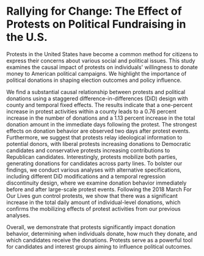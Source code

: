 # Rallying for Change: The Effect of Protests on Political Fundraising in the U.S.


Protests in the United States have become a common method for citizens to express their concerns about various social and political issues. This study examines the causal impact of protests on individuals' willingness to donate money to American political campaigns. We highlight the importance of political donations in shaping election outcomes and policy influence. 

We find a substantial causal relationship between protests and political donations using a staggered difference-in-differences (DiD) design with county and temporal fixed effects. The results indicate that a one-percent increase in protest activities within a county leads to a 0.76 percent increase in the number of donations and a 1.13 percent increase in the total donation amount in the immediate days following the protest. The strongest effects on donation behavior are observed two days after protest events. Furthermore, we suggest that protests relay ideological information to potential donors, with liberal protests increasing donations to Democratic candidates and conservative protests increasing contributions to Republican candidates. Interestingly, protests mobilize both parties, generating donations for candidates across party lines. To bolster our findings, we conduct various analyses with alternative specifications, including different DiD modifications and a temporal regression discontinuity design, where we examine donation behavior immediately before and after large-scale protest events. Following the 2018 March For Our Lives gun control protests, we show that there was a significant increase in the total daily amount of individual-level donations, which confirms the mobilizing effects of protest activities from our previous analyses.

Overall, we demonstrate that protests significantly impact donation behavior, determining when individuals donate, how much they donate, and which candidates receive the donations. Protests serve as a powerful tool for candidates and interest groups aiming to influence political outcomes.
